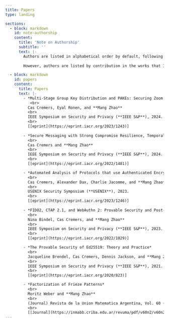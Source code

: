 ```yaml
---
title: Papers
type: landing

sections:
  - block: markdown
    id: note-authorship
    content:
      title: 'Note on Authorship'
      subtitle: ''
      text: |-
        Authors are listed in alphabetical order by default, following the convention in cryptography worldwide. 
        
        However, authors are listed by contribution in the works that I collaborate with other Chinese authors, following the convention and policy in the Chinese Crypto community.

  - block: markdown
    id: papers
    content:
      title: Papers
      text: |-
        - *Multi-Stage Group Key Distribution and PAKEs: Securing Zoom Groups against Malicious Servers without New Security Elements*
           <br>
          Cas Cremers, Eyal Ronen, and **Mang Zhao**
          <br>
          IEEE Symposium on Security and Privacy (**IEEE S&P**), 2024.
          <br>
          [[eprint](https://eprint.iacr.org/2023/1243)] 
  
        - *Secure Messaging with Strong Compromise Resilience, Temporal Privacy, and Immediate Decryption*
          <br>
          Cas Cremers and **Mang Zhao**
          <br>
          IEEE Symposium on Security and Privacy (**IEEE S&P**), 2024.
          <br>
          [[eprint](https://eprint.iacr.org/2022/1481)] 

        - *Automated Analysis of Protocols that use Authenticated Encryption: How Subtle AEAD Differences can impact Protocol Security*
          <br>
          Cas Cremers, Alexander Dax, Charlie Jacomme, and **Mang Zhao** (***Distinguished Paper Award***)
          <br>
          USENIX Security Symposium (**USENIX**), 2023.
          <br>
          [[eprint](https://eprint.iacr.org/2023/1246)] 
  
        - *FIDO2, CTAP 2.1, and WebAuthn 2: Provable Security and Post-Quantum Instantiation*
          <br>
          Nina Bindel, Cas Cremers, and **Mang Zhao**
          <br>
          IEEE Symposium on Security and Privacy (**IEEE S&P**), 2023.
          <br>
          [[eprint](https://eprint.iacr.org/2022/1029)] 

        - *The Provable Security of Ed25519: Theory and Practice*
          <br>
          Jacqueline Brendel, Cas Cremers, Dennis Jackson, and **Mang Zhao**
          <br>
          IEEE Symposium on Security and Privacy (**IEEE S&P**), 2021.
          <br>
          [[eprint](https://eprint.iacr.org/2020/823)] 

        - *Factorization of Frieze Patterns*
          <br>
          Moritz Weber and **Mang Zhao**
          <br>
          (Journal) Revista de la Union Matematica Argentina, Vol. 60 (2), 407-415, 2019
          <br>
          [[Journal](https://inmabb.criba.edu.ar/revuma/pdf/v60n2/v60n2a08.pdf)] [[arXiv](https://arxiv.org/abs/1809.00274)]
---
```


